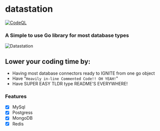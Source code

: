 # datastation

[![CodeQL](https://github.com/Byte-Cats/datastation/actions/workflows/codeql.yml/badge.svg)](https://github.com/Byte-Cats/datastation/actions/workflows/codeql.yml)

### A Simple to use Go library for most database types
![Datastation](https://i.pinimg.com/originals/38/12/4a/38124a95a3df1290fdc3f7939212ebe3.jpg)

## Lower your coding time by:
- Having most database connectors ready to IGNITE from one go object
- Have "`Heavily in-line Commented Code!! OH YEAH!`"
- Have SUPER EASY TLDR type README'S EVERYWHERE!






### Features

- [x] MySql
- [x] Postgress
- [x] MongoDB
- [x] Redis
